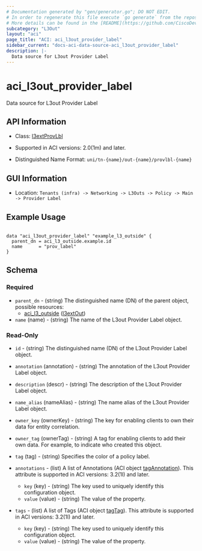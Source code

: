 ```yaml
---
# Documentation generated by "gen/generator.go"; DO NOT EDIT.
# In order to regenerate this file execute `go generate` from the repository root.
# More details can be found in the [README](https://github.com/CiscoDevNet/terraform-provider-aci/blob/master/README.md).
subcategory: "L3Out"
layout: "aci"
page_title: "ACI: aci_l3out_provider_label"
sidebar_current: "docs-aci-data-source-aci_l3out_provider_label"
description: |-
  Data source for L3out Provider Label
---
```


# aci_l3out_provider_label #

Data source for L3out Provider Label

## API Information ##

* Class: [l3extProvLbl](https://pubhub.devnetcloud.com/media/model-doc-latest/docs/app/index.html#/objects/l3extProvLbl/overview)

* Supported in ACI versions: 2.0(1m) and later.

* Distinguished Name Format: `uni/tn-{name}/out-{name}/provlbl-{name}`

## GUI Information ##

* Location: `Tenants (infra) -> Networking -> L3Outs -> Policy -> Main -> Provider Label`

## Example Usage ##

```hcl

data "aci_l3out_provider_label" "example_l3_outside" {
  parent_dn = aci_l3_outside.example.id
  name      = "prov_label"
}

```

## Schema ##

### Required ###

* `parent_dn` - (string) The distinguished name (DN) of the parent object, possible resources:
  - [aci_l3_outside](https://registry.terraform.io/providers/CiscoDevNet/aci/latest/docs/resources/l3_outside) ([l3extOut](https://pubhub.devnetcloud.com/media/model-doc-latest/docs/app/index.html#/objects/l3extOut/overview))
* `name` (name) - (string) The name of the L3out Provider Label object.

### Read-Only ###

* `id` - (string) The distinguished name (DN) of the L3out Provider Label object.
* `annotation` (annotation) - (string) The annotation of the L3out Provider Label object.
* `description` (descr) - (string) The description of the L3out Provider Label object.
* `name_alias` (nameAlias) - (string) The name alias of the L3out Provider Label object.
* `owner_key` (ownerKey) - (string) The key for enabling clients to own their data for entity correlation.
* `owner_tag` (ownerTag) - (string) A tag for enabling clients to add their own data. For example, to indicate who created this object.
* `tag` (tag) - (string) Specifies the color of a policy label.

* `annotations` - (list) A list of Annotations (ACI object [tagAnnotation](https://pubhub.devnetcloud.com/media/model-doc-latest/docs/app/index.html#/objects/tagAnnotation/overview)). This attribute is supported in ACI versions: 3.2(1l) and later.
  * `key` (key) - (string) The key used to uniquely identify this configuration object.
  * `value` (value) - (string) The value of the property.

* `tags` - (list) A list of Tags (ACI object [tagTag](https://pubhub.devnetcloud.com/media/model-doc-latest/docs/app/index.html#/objects/tagTag/overview)). This attribute is supported in ACI versions: 3.2(1l) and later.
  * `key` (key) - (string) The key used to uniquely identify this configuration object.
  * `value` (value) - (string) The value of the property.
